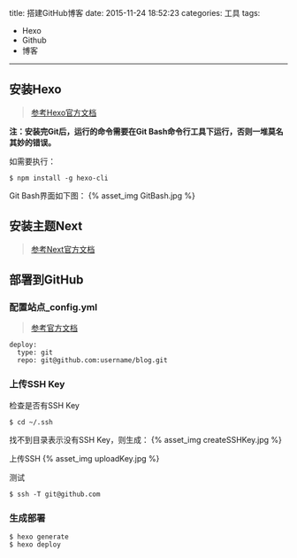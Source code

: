 title: 搭建GitHub博客
date: 2015-11-24 18:52:23
categories: 工具
tags: 
  - Hexo
  - Github
  - 博客
---
## 安装Hexo
> [参考Hexo官方文档](https://hexo.io/zh-cn/docs/index.html)

**注：安装完Git后，运行的命令需要在Git Bash命令行工具下运行，否则一堆莫名其妙的错误。**

如需要执行：

	$ npm install -g hexo-cli

<!-- more -->

Git Bash界面如下图：
{% asset_img GitBash.jpg %}

## 安装主题Next
> [参考Next官方文档](http://theme-next.iissnan.com/)

## 部署到GitHub
### 配置站点_config.yml
> [参考官方文档](http://hexo.io/docs/deployment.html)

    deploy:
      type: git
      repo: git@github.com:username/blog.git
### 上传SSH Key
检查是否有SSH Key

    $ cd ~/.ssh

找不到目录表示没有SSH Key，则生成：
{% asset_img createSSHKey.jpg %}

上传SSH
{% asset_img uploadKey.jpg %}

测试

    $ ssh -T git@github.com


### 生成部署

    $ hexo generate
    $ hexo deploy


